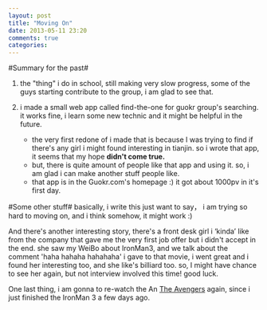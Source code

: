 ```yaml
---
layout: post
title: "Moving On"
date: 2013-05-11 23:20
comments: true
categories: 
---
```

#Summary for the past#
  
  1. the "thing" i do in school, still making very slow progress, some of the guys starting contribute to the group, i am glad to see that.
  
  2. i made a small web app called find-the-one for guokr group's searching. it works fine, i learn some new technic and it might be helpful in the future.
      * the very first redone of i made that is because I was trying to find if there's any girl i might found interesting in tianjin. so i wrote that app, it seems that my hope **didn't come true.**
      * but, there is quite amount of people like that app and using it. so, i am glad i can make another stuff people like.
      * that app is in the Guokr.com's homepage :) it got about 1000pv in it's first day.

#Some other stuff#
  basically, i write this just want to say， i am trying so hard to moving on, and i think somehow, it might work :)
  
  And there's another interesting story, there's a front desk girl i ‘kinda’ like from the company that gave me the very first job offer but i didn't accept in the end. she saw my WeiBo about IronMan3, and we talk about the comment 'haha hahaha hahahaha' i gave to that movie, i went great and i found her interesting too, and she like's billiard too. so, I might have chance to see her again, but not interview involved this time! good luck.
  
  One last thing, i am gonna to re-watch the An [The Avengers](http://movie.douban.com/subject/1866479/ "The Avengers") again, since i just finished the IronMan 3 a few days ago.